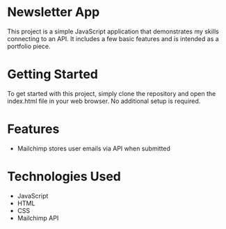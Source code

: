 # Newsletter App

This project is a simple JavaScript application that demonstrates my skills connecting to an API. It includes a few basic features and is intended as a portfolio piece.

# Getting Started

To get started with this project, simply clone the repository and open the index.html file in your web browser. No additional setup is required.

# Features

- Mailchimp stores user emails via API when submitted

# Technologies Used

- JavaScript
- HTML
- CSS
- Mailchimp API
